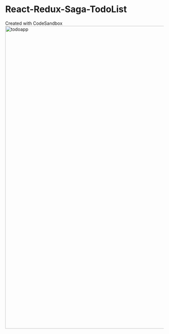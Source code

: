 # React-Redux-Saga-TodoList
Created with CodeSandbox
<img width="960" alt="todoapp" src="https://user-images.githubusercontent.com/65712411/148639459-65bbde3b-3ab7-4fcf-8bf8-269b10c4ce94.PNG">
